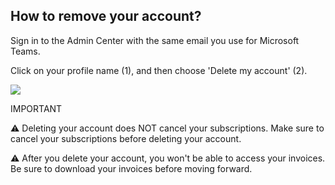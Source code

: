 ## How to remove your account?

<p class="no-margin">Sign in to the Admin Center with the same email you use for Microsoft Teams.</p>
<p class="no-margin"></p>
<p class="no-margin">Click on your profile name (1), and then choose 'Delete my account' (2).</p>
<p class="no-margin"></p>
<div class="intercom-container"><img src="/assets/img/teams-pro/remove_account.png"></div><p class="no-margin"></p>
<p class="no-margin"></p>
<p class="no-margin">IMPORTANT</p>
<p class="no-margin"></p>
<p class="no-margin">⚠️ Deleting your account does NOT cancel your subscriptions. Make sure to cancel your subscriptions before deleting your account.</p>
<p class="no-margin"></p>
<p class="no-margin">⚠️ After you delete your account, you won't be able to access your invoices. Be sure to download your invoices before moving forward.</p>
<p class="no-margin"></p>

<Hubspot />
<Clarity />
<GoogleAnalytics />


 